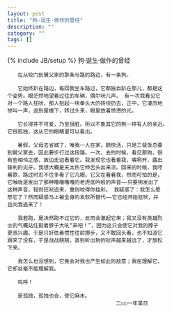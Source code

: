 ```yaml
---
layout: post
title: "狗·诞生·做作的曾经"
description: ""
category: ""
tags: []
---
```

{% include JB/setup %}
	狗·诞生·做作的曾经

	　　在从校门到舅父家的那条马路的路边，有一条狗。

	　　它始终趴在路边，每回我坐车路过，它都独自趴在那儿，都是这
	个姿势。眼茫然地望着过往的车辆，偶尔吠几声。 有一次我看见它
	对一个路人狂吠，那人拾起一块拳头大的砖块扔去，正中，它凄厉地
	惨叫一声，逃到屋檐下，转过头来，眼里放着愤懑的光。

	　　它长得并不可爱，乃至很脏。所以不象其它的狗一样有人的亲近。
	它很孤独，这从它的眼睛里可以看出。

	　　暑假，父母去省城了，唯我一人在家，颇快活，只是三餐饭总要
	到舅父家去，因此要步行过这段路。一次，去的时候，看见那狗，很
	有些相怜之感，故边走边看着它。我发现它也看着我，嘴咧开，露出
	锋利的尖牙。我想大概是天太热它伸舌头出来凉。回来的时候，我哼
	着歌，路过时忍不住多看了它几眼。它又在看着我，然而可怕的是，
	它喉咙是发出了那种噜噜噜噜的老虎低吟般的声音——只要狗发出了
	这种声音，轻则狂吠追来，重则咬得你挂彩。 我疑惑了：我怎么惹
	怒它了？然而疑惑马上被全身的发软所替代——它已经开始狂吠，并
	且向我追来了！

	　　我若跑，是决然跑不过它的，反而会激起它来；我又没有英雄烈
	士的气概站住挺着脖子大吼“来吧！”，因为这只会使它对我的脖子
	更感兴趣。于是只好依着惯性往前挪步，又不敢回头看，也不知道它
	跟来了没有，于是战战兢兢，直到听出狗的吠声越来越远了，才放松
	下来。

	　　我怎么也没想到，它竟会对我也产生如此的敌意；我在理解它，
	它却丝毫不能理解我。

	　　呜呼！

	　　是孤独，孤独也会，使它麻木。
	　　　　　　　　　　　　　　　　　　　　　二○○一年某日
